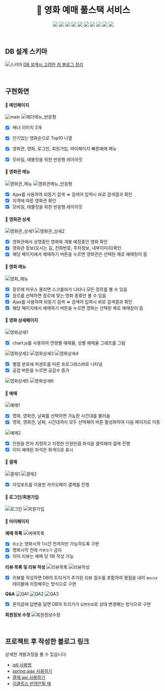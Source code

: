 <div align="center">

  # 🍿 영화 예매 풀스택 서비스
<p>
  <img src="https://img.shields.io/badge/html-de4b25?style=flat&logo=html5&logoColor=white"/>
  <img src="https://img.shields.io/badge/css3-2891ca?style=flat&logo=css3&logoColor=white"/>
  <img src="https://img.shields.io/badge/jquery-0766a8?style=flat&logo=jquery&logoColor=white"/>
  <img src="https://img.shields.io/badge/ajax-448fc5?style=flat&logo=jquery&logoColor=white"/>
  <img src="https://img.shields.io/badge/javascript-f6dd40?style=flat&logo=javascript&logoColor=white"/>
  <img src="https://img.shields.io/badge/chart.js-f67276?style=flat&logo=javascript&logoColor=white"/>
  <img src="https://img.shields.io/badge/tomcat-d1a62d?style=flat&logo=Apache&logoColor=white"/>
  <img src="https://img.shields.io/badge/spring-67b945?style=flat&logo=spring&logoColor=white"/>
  <img src="https://img.shields.io/badge/mybatis-000000?style=flat&logo=spring&logoColor=white"/>
  <img src="https://img.shields.io/badge/MySQL-4479A1?style=flat&logo=MySQL&logoColor=white"/>
</p>
</div> 

<br/>

## DB 설계 스키마
![스키마](https://user-images.githubusercontent.com/94504613/184093546-e4f695db-512b-4a4a-9123-3b9ea5bd9558.png)
[DB 설계시 고려한 점 블로그 정리](https://golgol22.github.io/posts/movie-db-design/)

<br>

## 구현화면
#### **📌 메인페이지**
![main](https://user-images.githubusercontent.com/94504613/184093966-b7b03a08-15b6-4441-9840-4f5b1df0fdc1.png)
![헤더메뉴_반응형](https://user-images.githubusercontent.com/94504613/184287909-2c64102f-aead-468c-bbed-d5a397501ce6.png)
- [X] 배너 이미지 3개
- [X] 인기있는 영화순으로 Top10 나열
- [X] 영화관, 영화, 로그인, 회원가입, 마이페이지 빠른예매 메뉴
- [X] 모바일, 태블릿을 위한 반응형 레이아웃


#### **📌 영화관 메뉴**
![영화관_메뉴](https://user-images.githubusercontent.com/94504613/184094366-bdfab094-a250-452a-b42c-5506a858993d.png)
![영화관메뉴_반응형](https://user-images.githubusercontent.com/94504613/184287905-052f7036-89a0-4ad2-9f96-37428aa12e61.png)
- [X] Ajax를 사용하여 비동기 검색 ⇒ 검색어 입력시 바로 검색결과 확인
- [X] 지역에 따른 영화관 확인
- [X] 모바일, 태블릿을 위한 반응형 레이아웃

#### **📌 영화관 상세**
![영화관_상세1](https://user-images.githubusercontent.com/94504613/184094829-11e6022d-f9d9-4e27-b6ff-f7c586c69c07.png)
![영화관_상세2](https://user-images.githubusercontent.com/94504613/184094837-9aa6a802-c3e8-4dd5-9577-1991ca7af2e0.png)
- [X] 영화관에서 상영중인 영화와 개봉 예정중인 영화 확인
- [X] 영화관 정보(오시는 길, 전화번호, 주차정보, 내부이미지)확인 
- [X] 해당 페이지에서 예매하기 버튼을 누르면 영화관은 선택된 채로 예매창이 뜸

#### **📌 영화 메뉴**
![영화_매뉴](https://user-images.githubusercontent.com/94504613/184095280-c58a9789-2b31-437e-bad2-adf080d1706b.png)
- [X] 장르에 마우스 올리면 스크롤바가 나타나 모든 장르를 볼 수 있음
- [X] 장르를 선택하면 장르에 맞는 영화 종류만 볼 수 있음 
- [X] Ajax를 사용하여 비동기 검색 ⇒ 검색어 입력시 바로 검색결과 확인
- [X] 해당 페이지에서 예매하기 버튼을 누르면 영화는 선택된 채로 예매창이 뜸

#### **📌 영화 상세페이지**
![영화상세1](https://user-images.githubusercontent.com/94504613/184095682-cab79b1e-6da5-4ac2-bc67-dc770a30282b.png)
- [X] chart.js를 사용하여 연령별 예매율, 성별 예매율 그래프를 그림

![영화상세2](https://user-images.githubusercontent.com/94504613/184095688-697a8323-2995-4945-91d2-6e38af41a60b.png)
![영화상세3](https://user-images.githubusercontent.com/94504613/184095696-5ae3ab57-9371-4d63-b352-69158c8d3afb.png)
![영화상세4](https://user-images.githubusercontent.com/94504613/184095699-5b04eafb-3c17-4a5e-9764-60758c269e43.png)
- [X] 별점 분포에 퍼센트를 따른 프로그래스바로 나타냄
- [X] 공감 버튼을 누르면 공감수 증가

![영화상세5](https://user-images.githubusercontent.com/94504613/184095701-635f926f-52e3-42be-b9b0-3ceb09743871.png)
![영화상세6](https://user-images.githubusercontent.com/94504613/184095705-0192ab2c-aed3-4714-9cd5-cc7ffbab7df4.png)

#### **📌 예매**
![예매1](https://user-images.githubusercontent.com/94504613/184096162-df8710ad-a06d-4e6d-843b-1d99c68da023.png)
- [X] 영화, 영화관, 날짜를 선택하면 가능한 시간대를 불러옴
- [X] 영화, 영화관, 날짜, 시간대까지 모두 선택해야 버튼 활성화하여 다음 페이지로 이동

![예매2](https://user-images.githubusercontent.com/94504613/184105266-b0497088-b09a-4edf-9fbb-1d060e841d8b.png)
- [X] 인원을 먼저 지정하고 지정한 인원만큼 좌석을 클릭해야 결제 진행
- [X] 이미 예매된 좌석은 회색으로 표시

#### **📌 결제**
![결제1](https://user-images.githubusercontent.com/94504613/184292963-ebff0c29-f8e9-4fa0-8d1a-1de31286f9c7.png)
![결제2](https://user-images.githubusercontent.com/94504613/184292968-c3103ff1-8feb-46ed-8241-b88f2f49bc89.jpg)
- [X] 아임포트를 이용한 카카오페이 결제를 진행 

#### **📌 로그인/회원가입**
![로그인](https://user-images.githubusercontent.com/94504613/184096175-9b05a034-d929-4a6c-8963-ea3fd1635513.png)
![회원가입](https://user-images.githubusercontent.com/94504613/184142176-f4819ae2-ae4f-4bd0-8e88-e30c857e7725.png)

#### **📌 마이페이지**
**예매 목록**
![예매목록](https://user-images.githubusercontent.com/94504613/184097174-651f35a3-4017-4182-8dbc-52547c71c612.png)
- [X] `취소`는 영화시작 1시간 전까지만 가능하도록 구현
- [X] 영화시작 전에 `리뷰쓰기` 금지
- [X] 이미 리뷰는 예매 당 1회 작성 가능  

**리뷰 목록 및 리뷰 작성**
![리뷰목록](https://user-images.githubusercontent.com/94504613/184097181-3abf9a27-68ab-4cb8-a7f5-3d7f54e453c1.png)
![리뷰작성](https://user-images.githubusercontent.com/94504613/184097182-5db68547-3e2b-4810-afa4-2f8ab2bddc45.png)
- [X] 리뷰를 작성하면 DB의 트리거가 추가된 리뷰 점수를 포함하여 평점을 내어 `movie`테이블에 저장해주는 방식으로 구현

**Q&A**
![QA1](https://user-images.githubusercontent.com/94504613/184097204-46e3fc99-5fc9-4ee4-a230-476162c1b94f.png)
![QA2](https://user-images.githubusercontent.com/94504613/184097485-b2adcce8-c208-4aca-8fb8-4c48af6f7af5.png)
![QA3](https://user-images.githubusercontent.com/94504613/184097215-fd83f150-350f-4849-95b3-9b9bda59b6dc.png)
- [X] 문의글에 답변을 달면 DB의 트리거가 `답변완료`로 상태 변경해는 방식으로 구현

**회원정보 수정**
![회원정보수정](https://user-images.githubusercontent.com/94504613/184097218-d98297c8-3ba1-402d-9e5a-29e5e235bf3e.png)

<br>

## 프로젝트 후 작성한 블로그 링크
상세한 개발과정을 볼 수 있습니다.

- [jstl 사용법](https://golgol22.github.io/posts/jstl-tip/)
- [spring ajax 사용하기](https://golgol22.github.io/posts/spring-ajax/)
- [결제 api 사용하기](https://golgol22.github.io/posts/payment-api/)
- [이클립스 반영안될 때](https://golgol22.github.io/posts/spring-browser-update-error/)